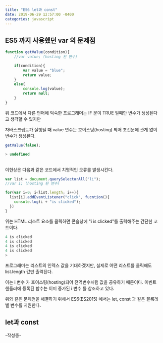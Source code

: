 ```yaml
---
title: "ES6 let과 const"
date: 2019-06-29 12:57:00 -0400
categories: javascript
---
```


<h2>ES5 까지 사용했던 var 의 문제점</h2>

```javascript
function getValue(condition){
    //var value; (hosting 된 변수)

    if(condition){
        var value = "blue";
        return value;
    }
    else{
        console.log(value);
        return null;
    }
}
```
위 코드에서 다른 언어에 익숙한 프로그래머는 IF 문이 TRUE 일때만 변수가 생성된다고 생각할 수 있지만


자바스크립트가 실행될 때 value 변수는 호이스팅(hosting) 되어 조건문에 관계 없이 변수가 생성된다. 

```javascript
getValue(false);

> undefined
```         
<br>
이현상은 다음과 같은 코드에서 치명적인 오류를 발생시킨다.

```javascript
var list = document.querySelectorAll("li");
//var i; (hosting 된 변수)

for(var i=0; i<list.length; i++){
  list[i].addEventListener("click", fucntion(){
    console.log(i + "is clicked");
  })
}
```
위는 HTML 리스트 요소를 클릭하면 콘솔창에 "i is clicked"를 출력해주는 간단한 코드이다. 

```javascript
4 is clicked
4 is clicked
4 is clicked
4 is clicked
>
```
프로그래머는 리스트의 인덱스 값을 기대하겠지만, 실제로 어떤 리스트를 클릭해도 list.length 값만 출력된다.

이는 i 변수 가 호이스팅(hosting)되어 전역변수처럼 값을 공유하기 때문이다. 이벤트 핸들러에 등록된 함수는 이미 증가된 i 변수 를 참조하고 있다.

위와 같은 문제점을 해결하기 위해서 ES6(ES2015) 에서는 let, const 과 같은 블록레벨 변수를 지원한다.

 <h2>let과 const</h2>

 -작성중-

